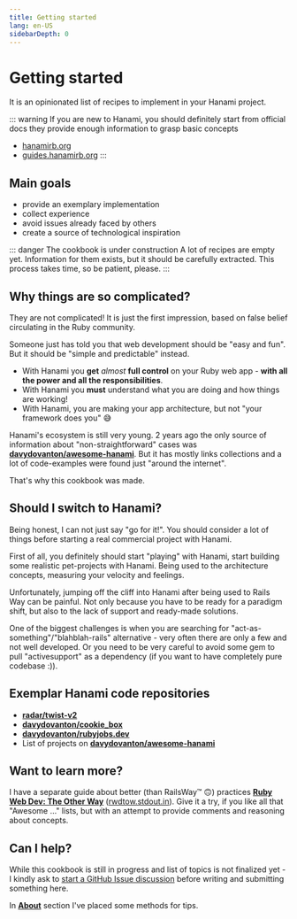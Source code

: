 ```yaml
---
title: Getting started
lang: en-US
sidebarDepth: 0
---
```


# Getting started

It is an opinionated list of recipes to implement in your Hanami project.

::: warning If you are new to Hanami, you should definitely start from official docs
they provide enough information to grasp basic concepts
* [hanamirb.org](http://hanamirb.org/)
* [guides.hanamirb.org](https://guides.hanamirb.org/)
:::

## Main goals

* provide an exemplary implementation
* collect experience
* avoid issues already faced by others
* create a source of technological inspiration

::: danger The cookbook is under construction
A lot of recipes are empty yet. Information for them exists, but it should be carefully extracted. This process takes time, so be patient, please.
:::

## Why things are so complicated?

They are not complicated! It is just the first impression, based on false belief circulating in the Ruby community.

Someone just has told you that web development should be "easy and fun".
But it should be "simple and predictable" instead.

* With Hanami you **get** *almost* **full control** on your Ruby web app - **with all the power and all the responsibilities**.
* With Hanami you **must** understand what you are doing and how things are working!
* With Hanami, you are making your app architecture, but not "your framework does you" 😅

Hanami's ecosystem is still very young. 2 years ago the only source of information about "non-straightforward" cases was [**davydovanton/awesome-hanami**](https://github.com/davydovanton/awesome-hanami). But it has mostly links collections and a lot of code-examples were found just "around the internet".

That's why this cookbook was made.

## Should I switch to Hanami?

Being honest, I can not just say "go for it!". You should consider a lot of things before starting a real commercial project with Hanami.

First of all, you definitely should start "playing" with Hanami, start building some realistic pet-projects with Hanami. Being used to the architecture concepts, measuring your velocity and feelings.

Unfortunately, jumping off the cliff into Hanami after being used to Rails Way can be painful. Not only because you have to be ready for a paradigm shift, but also to the lack of support and ready-made solutions.

One of the biggest challenges is when you are searching for "act-as-something"/"blahblah-rails" alternative - very often there are only a few and not well developed. Or you need to be very careful to avoid some gem to pull "activesupport" as a dependency (if you want to have completely pure codebase :)).


## Exemplar Hanami code repositories

* [**radar/twist-v2**](https://github.com/radar/twist-v2)
* [**davydovanton/cookie_box**](https://github.com/davydovanton/cookie_box)
* [**davydovanton/rubyjobs.dev**](https://github.com/davydovanton/rubyjobs.dev)
* List of projects on [**davydovanton/awesome-hanami**](https://github.com/davydovanton/awesome-hanami#hanami-project-list)

## Want to learn more?

I have a separate guide about better (than RailsWay™ 🙃) practices
[**Ruby Web Dev: The Other Way**](http://rwdtow.stdout.in/) ([rwdtow.stdout.in](http://rwdtow.stdout.in/)). Give it a try, if you like all that "Awesome ..." lists, but with an attempt to provide comments and reasoning about concepts.

## Can I help?

While this cookbook is still in progress and list of topics is not finalized yet - I kindly ask to [start a GitHub Issue discussion](https://github.com/iJackUA/hanami-cookbook/issues) before writing and submitting something here.

In [**About**](/pages/about.md) section I've placed some methods for tips.
